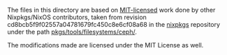The files in this directory are based on [MIT-licensed](https://github.com/NixOS/nixpkgs/blob/cd8bcb5f9f02557a04781679fc450c8e6cf08a68/COPYING) work done by other Nixpkgs/NixOS contributors, taken from revision cd8bcb5f9f02557a04781679fc450c8e6cf08a68 in the [nixpkgs](https://github.com/NixOS/nixpkgs/) repository under the path [pkgs/tools/filesystems/ceph/](https://github.com/NixOS/nixpkgs/blob/cd8bcb5f9f02557a04781679fc450c8e6cf08a68/pkgs/tools/filesystems/ceph/).

The modifications made are licensed under the MIT License as well.

